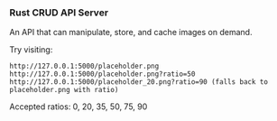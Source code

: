 ### Rust CRUD API Server

An API that can manipulate, store, and cache images on demand.

Try visiting:

```
http://127.0.0.1:5000/placeholder.png
http://127.0.0.1:5000/placeholder.png?ratio=50
http://127.0.0.1:5000/placeholder_20.png?ratio=90 (falls back to placeholder.png with ratio)
```

Accepted ratios:
0, 20, 35, 50, 75, 90
